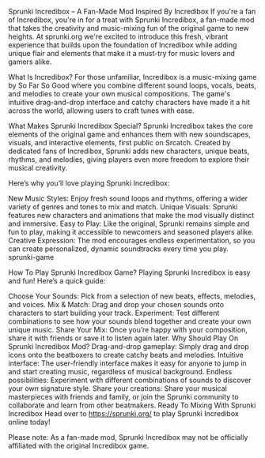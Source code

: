 Sprunki Incredibox – A Fan-Made Mod Inspired By Incredibox
If you're a fan of Incredibox, you're in for a treat with Sprunki Incredibox, a fan-made mod that takes the creativity and music-mixing fun of the original game to new heights. At sprunki.org we're excited to introduce this fresh, vibrant experience that builds upon the foundation of Incredibox while adding unique flair and elements that make it a must-try for music lovers and gamers alike.

What Is Incredibox?
For those unfamiliar, Incredibox is a music-mixing game by So Far So Good where you combine different sound loops, vocals, beats, and melodies to create your own musical compositions. The game's intuitive drag-and-drop interface and catchy characters have made it a hit across the world, allowing users to craft tunes with ease.

What Makes Sprunki Incredibox Special?
Sprunki Incredibox takes the core elements of the original game and enhances them with new soundscapes, visuals, and interactive elements, first public on Srcatch. Created by dedicated fans of Incredibox, Sprunki adds new characters, unique beats, rhythms, and melodies, giving players even more freedom to explore their musical creativity.

Here’s why you’ll love playing Sprunki Incredibox:

New Music Styles: Enjoy fresh sound loops and rhythms, offering a wider variety of genres and tones to mix and match.
Unique Visuals: Sprunki features new characters and animations that make the mod visually distinct and immersive.
Easy to Play: Like the original, Sprunki remains simple and fun to play, making it accessible to newcomers and seasoned players alike.
Creative Expression: The mod encourages endless experimentation, so you can create personalized, dynamic soundtracks every time you play.
sprunki-game

How To Play Sprunki Incredibox Game?
Playing Sprunki Incredibox is easy and fun! Here’s a quick guide:

Choose Your Sounds: Pick from a selection of new beats, effects, melodies, and voices.
Mix & Match: Drag and drop your chosen sounds onto characters to start building your track.
Experiment: Test different combinations to see how your sounds blend together and create your own unique music.
Share Your Mix: Once you’re happy with your composition, share it with friends or save it to listen again later.
Why Should Play On Sprunki Incredibox Mod?
Drag-and-drop gameplay: Simply drag and drop icons onto the beatboxers to create catchy beats and melodies.
Intuitive interface: The user-friendly interface makes it easy for anyone to jump in and start creating music, regardless of musical background.
Endless possibilities: Experiment with different combinations of sounds to discover your own signature style.
Share your creations: Share your musical masterpieces with friends and family, or join the Sprunki community to collaborate and learn from other beatmakers.
Ready To Mixing With Sprunki Incredibox
Head over to https://sprunki.org/ to play Sprunki Incredibox online today!

Please note: As a fan-made mod, Sprunki Incredibox may not be officially affiliated with the original Incredibox game.